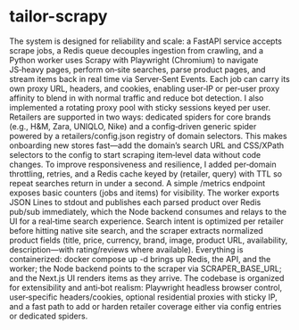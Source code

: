 # tailor-scrapy

The system is designed for reliability and scale: a FastAPI service accepts scrape jobs, a Redis queue decouples ingestion from crawling, and a Python worker uses Scrapy with Playwright (Chromium) to navigate JS‑heavy pages, perform on‑site searches, parse product pages, and stream items back in real time via Server‑Sent Events. Each job can carry its own proxy URL, headers, and cookies, enabling user‑IP or per‑user proxy affinity to blend in with normal traffic and reduce bot detection. I also implemented a rotating proxy pool with sticky sessions keyed per user.
Retailers are supported in two ways: dedicated spiders for core brands (e.g., H&M, Zara, UNIQLO, Nike) and a config‑driven generic spider powered by a retailers/config.json registry of domain selectors. This makes onboarding new stores fast—add the domain’s search URL and CSS/XPath selectors to the config to start scraping item‑level data without code changes. To improve responsiveness and resilience, I added per‑domain throttling, retries, and a Redis cache keyed by (retailer, query) with TTL so repeat searches return in under a second. A simple /metrics endpoint exposes basic counters (jobs and items) for visibility. The worker exports JSON Lines to stdout and publishes each parsed product over Redis pub/sub immediately, which the Node backend consumes and relays to the UI for a real‑time search experience.
Search intent is optimized per retailer before hitting native site search, and the scraper extracts normalized product fields (title, price, currency, brand, image, product URL, availability, description—with rating/reviews where available). Everything is containerized: docker compose up -d brings up Redis, the API, and the worker; the Node backend points to the scraper via SCRAPER_BASE_URL; and the Next.js UI renders items as they arrive. The codebase is organized for extensibility and anti‑bot realism: Playwright headless browser control, user‑specific headers/cookies, optional residential proxies with sticky IP, and a fast path to add or harden retailer coverage either via config entries or dedicated spiders.
